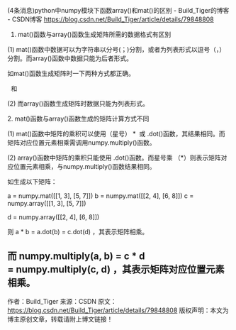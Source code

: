(4条消息)python中numpy模块下函数array()和mat()的区别 - Build_Tiger的博客 - CSDN博客 https://blog.csdn.net/Build_Tiger/article/details/79848808

1. mat()函数与array()函数生成矩阵所需的数据格式有区别

(1) mat()函数中数据可以为字符串以分号(；)分割，或者为列表形式以逗号（，）分割。而array()函数中数据只能为后者形式。

如mat()函数生成矩阵时一下两种方式都正确。

  和   

(2) 而array()函数生成矩阵时数据只能为列表形式。



2. mat()函数与array()函数生成的矩阵计算方式不同

(1) mat()函数中矩阵的乘积可以使用（星号） *  或 .dot()函数，其结果相同。而矩阵对应位置元素相乘需调用numpy.multiply()函数。

(2) array()函数中矩阵的乘积只能使用 .dot()函数。而星号乘 （*）则表示矩阵对应位置元素相乘，与numpy.multiply()函数结果相同。

如生成以下矩阵：

a = numpy.mat([[1, 3], [5, 7]])
b = numpy.mat([[2, 4], [6, 8]])
c = numpy.array([[1, 3], [5, 7]])

d = numpy.array([[2, 4], [6, 8]])

则 a * b = a.dot(b) = c.dot(d) ，其表示矩阵相乘。

而 numpy.multiply(a, b) = c * d = numpy.multiply(c, d) ，其表示矩阵对应位置元素相乘。
--------------------- 
作者：Build_Tiger 
来源：CSDN 
原文：https://blog.csdn.net/Build_Tiger/article/details/79848808 
版权声明：本文为博主原创文章，转载请附上博文链接！